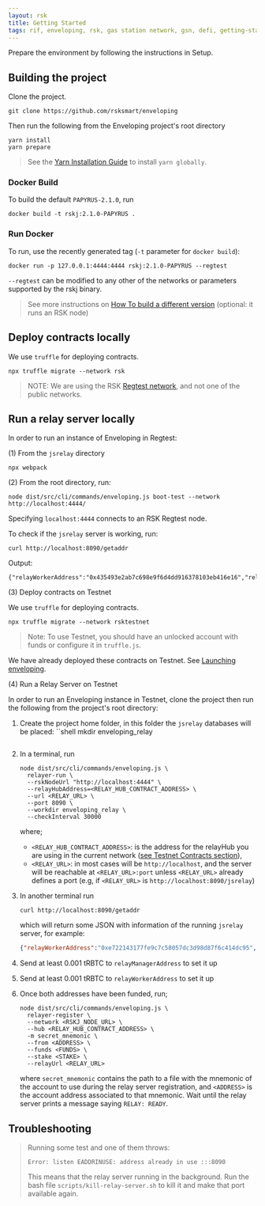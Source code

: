 ```yaml
---
layout: rsk
title: Getting Started
tags: rif, enveloping, rsk, gas station network, gsn, defi, getting-started
---
```


Prepare the environment by following the instructions in Setup.

## Building the project

Clone the project.

```git
git clone https://github.com/rsksmart/enveloping
```

Then run the following from the Enveloping project's root directory

```shell
yarn install
yarn prepare
```

> See the [Yarn Installation Guide](https://yarnpkg.com/getting-started/install) to install `yarn globally`.

### Docker Build

To build the default `PAPYRUS-2.1.0`, run

```docker
docker build -t rskj:2.1.0-PAPYRUS .
```

### Run Docker 

To run, use the recently generated tag (`-t` parameter for `docker build`):

```docker
docker run -p 127.0.0.1:4444:4444 rskj:2.1.0-PAPYRUS --regtest
```

`--regtest` can be modified to any other of the networks or parameters supported by the rskj binary.

> See more instructions on [How To build a different version](https://github.com/rsksmart/enveloping/blob/master/rsknode/README.md) (optional: it runs an RSK node)

## Deploy contracts locally

We use `truffle` for deploying contracts.

```shell
npx truffle migrate --network rsk
```

> NOTE: We are using the RSK [Regtest network](https://developers.rsk.co/rsk/node/configure/switch-network/#regtest), and not one of the public networks.

## Run a relay server locally

In order to run an instance of Enveloping in Regtest:

(1) From the `jsrelay` directory 

```shell
npx webpack
```

(2) From the root directory, run: 

```shell
node dist/src/cli/commands/enveloping.js boot-test --network http://localhost:4444/
```

Specifying `localhost:4444` connects to an RSK Regtest node.

To check if the `jsrelay` server is working, run: 

```shell
curl http://localhost:8090/getaddr
```

Output:

```shell
{"relayWorkerAddress":"0x435493e2ab7c698e9f6d4dd916378103eb416e16","relayManagerAddress":"0x7e1bd71ede2ee3edf1fd1f4a31c1a2eb1d012061","relayHubAddress":"0x463F29B11503e198f6EbeC9903b4e5AaEddf6D29","minGasPrice":"1","chainId":"33","networkId":"33","ready":false,"version":"2.0.1"}
```

(3) Deploy contracts on Testnet

We use `truffle` for deploying contracts.

```shell
npx truffle migrate --network rsktestnet
``` 

> Note: To use Testnet, you should have an unlocked account with funds or configure it in `truffle.js`.

We have already deployed these contracts on Testnet. See [Launching enveloping](https://github.com/rsksmart/enveloping/blob/master/docs/launching_enveloping.md#testnet-contracts).

(4) Run a Relay Server on Testnet

In order to run an Enveloping instance in Testnet,
clone the project then run the following
from the project's root directory:

1.  Create the project home folder,
    in this folder the `jsrelay` databases will be placed:
    ``shell
    mkdir enveloping_relay
    ```
2.  In a terminal, run 

    ```shell
    node dist/src/cli/commands/enveloping.js \
      relayer-run \
      --rskNodeUrl "http://localhost:4444" \
      --relayHubAddress=<RELAY_HUB_CONTRACT_ADDRESS> \
      --url <RELAY_URL> \
      --port 8090 \
      --workdir enveloping_relay \
      --checkInterval 30000
    ```
    where; 
    - `<RELAY_HUB_CONTRACT_ADDRESS>`:
      is the address for the relayHub you are using in the current network
      ([see Testnet Contracts section](https://github.com/rsksmart/enveloping/blob/master/docs/launching_enveloping.md#c02.1)),
    - `<RELAY_URL>`:
      in most cases will be `http://localhost`, 
      and the server will be reachable at
      `<RELAY_URL>:port` unless
      `<RELAY_URL>` already defines a port
      (e.g, if `<RELAY_URL>` is `http://localhost:8090/jsrelay`)
3.  In another terminal run
    ```shell
    curl http://localhost:8090/getaddr
    ```
    which will return some JSON with information
    of the running `jsrelay` server, for example:
    ```json
    {"relayWorkerAddress":"0xe722143177fe9c7c58057dc3d98d87f6c414dc95","relayManagerAddress":"0xe0820002dfaa69cbf8add6a738171e8eb0a5ee54", "relayHubAddress":"0x38bebd507aBC3D76B10d61f5C95668e1240D087F", "minGasPrice":"6000000000", "chainId":"31", "networkId":"31","ready":false,"version":"2.0.1"}
    ```
4. Send at least 0.001 tRBTC to `relayManagerAddress` to set it up
5. Send at least 0.001 tRBTC to `relayWorkerAddress` to set it up
6.  Once both addresses have been funded, run;
    <!-- NOTE @missowans same comment as above, rgearding very long commands -->
    <!-- NOTE @missowans also ensure that you specify the correct language for syntax highlighting, the one below should be shell, not node -->
    ```shell
    node dist/src/cli/commands/enveloping.js \
      relayer-register \
      --network <RSKJ_NODE_URL> \
      --hub <RELAY_HUB_CONTRACT_ADDRESS> \
      -m secret_mnemonic \
      --from <ADDRESS> \
      --funds <FUNDS> \
      --stake <STAKE> \
      --relayUrl <RELAY_URL>
    ``` 
    where `secret_mnemonic` contains the path to
    a file with the mnemonic of the account
    to use during the relay server registration,
    and `<ADDRESS>` is the account address associated to that mnemonic.
    Wait until the relay server prints a message saying `RELAY: READY`.

## Troubleshooting

> Running some test and one of them throws:
> 
> ```
> Error: listen EADDRINUSE: address already in use :::8090
> ```
> 
> This means that the relay server running in the background.
> Run the bash file `scripts/kill-relay-server.sh`
> to kill it and make that port available again.
